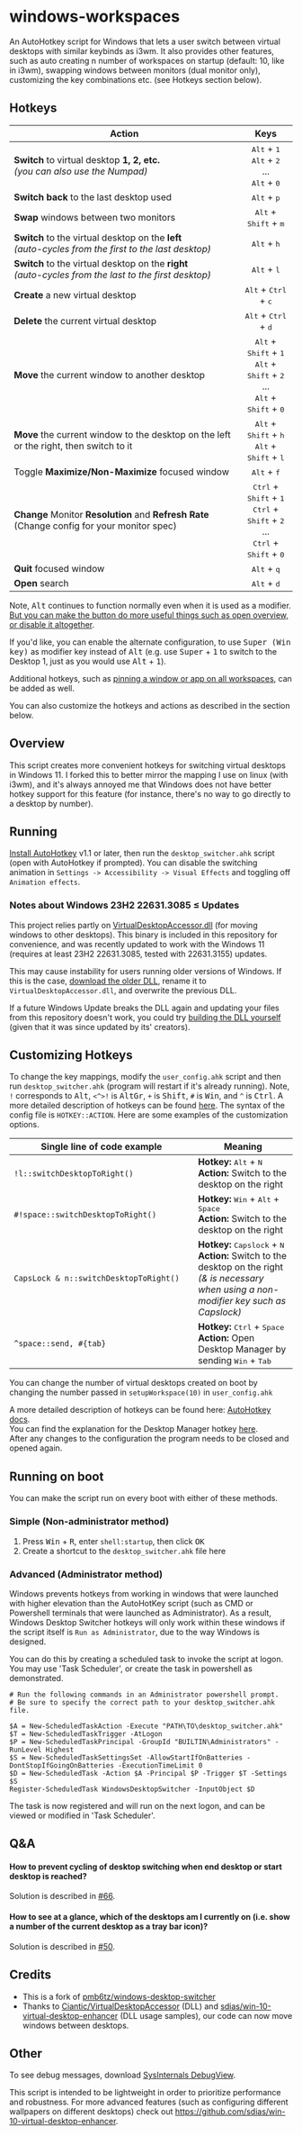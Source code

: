 # windows-workspaces

An AutoHotkey script for Windows that lets a user switch between virtual desktops with similar keybinds as i3wm. It also provides other features, such as auto creating n number of workspaces on startup (default: 10, like in i3wm), swapping windows between monitors (dual monitor only), customizing the key combinations etc. (see Hotkeys section below).

## Hotkeys

| Action                                                                                                   |                                                                                Keys                                                                                |
| -------------------------------------------------------------------------------------------------------- | :----------------------------------------------------------------------------------------------------------------------------------------------------------------: |
| **Switch** to virtual desktop **1, 2, etc.**<br>_(you can also use the Numpad)_                          |                               <kbd>Alt</kbd> + <kbd>1</kbd><br><kbd>Alt</kbd> + <kbd>2</kbd><br>...<br><kbd>Alt</kbd> + <kbd>0</kbd>                               |
| **Switch back** to the last desktop used                                                                 |                                                                   <kbd>Alt</kbd> + <kbd>p</kbd>                                                                    |
| **Swap** windows between two monitors                                                                    |                                                          <kbd>Alt</kbd> + <kbd>Shift</kbd> + <kbd>m</kbd>                                                          |
| **Switch** to the virtual desktop on the **left**<br>_(auto-cycles from the first to the last desktop)_  |                                                                   <kbd>Alt</kbd> + <kbd>h</kbd>                                                                    |
| **Switch** to the virtual desktop on the **right**<br>_(auto-cycles from the last to the first desktop)_ |                                                                   <kbd>Alt</kbd> + <kbd>l</kbd>                                                                    |
| **Create** a new virtual desktop                                                                         |                                                          <kbd>Alt</kbd> + <kbd>Ctrl</kbd> + <kbd>c</kbd>                                                           |
| **Delete** the current virtual desktop                                                                   |                                                          <kbd>Alt</kbd> + <kbd>Ctrl</kbd> + <kbd>d</kbd>                                                           |
| **Move** the current window to another desktop<br>                                                       |  <kbd>Alt</kbd> + <kbd>Shift</kbd> + <kbd>1</kbd><br><kbd>Alt</kbd> + <kbd>Shift</kbd> + <kbd>2</kbd><br>...<br><kbd>Alt</kbd> + <kbd>Shift</kbd> + <kbd>0</kbd>   |
| **Move** the current window to the desktop on the left or the right, then switch to it                   |                                <kbd>Alt</kbd> + <kbd>Shift</kbd> + <kbd>h</kbd><br><kbd>Alt</kbd> + <kbd>Shift</kbd> + <kbd>l</kbd>                                |
| Toggle **Maximize/Non-Maximize** focused window                                                          |                                                                   <kbd>Alt</kbd> + <kbd>f</kbd>                                                                    |
| **Change** Monitor **Resolution** and **Refresh Rate** (Change config for your monitor spec)             | <kbd>Ctrl</kbd> + <kbd>Shift</kbd> + <kbd>1</kbd><br><kbd>Ctrl</kbd> + <kbd>Shift</kbd> + <kbd>2</kbd><br>...<br><kbd>Ctrl</kbd> + <kbd>Shift</kbd> + <kbd>0</kbd> |
| **Quit** focused window                                                                                  |                                                                   <kbd>Alt</kbd> + <kbd>q</kbd>                                                                    |
| **Open** search                                                                                          |                                                                   <kbd>Alt</kbd> + <kbd>d</kbd>                                                                    |

Note, <kbd>Alt</kbd> continues to function normally even when it is used as a modifier. [But you can make the button do more useful things such as open overview, or disable it altogether](https://github.com/pmb6tz/windows-desktop-switcher/issues/67).

If you'd like, you can enable the alternate configuration, to use <kbd>Super (Win key)</kbd> as modifier key instead of <kbd>Alt</kbd> (e.g. use <kbd>Super</kbd> + <kbd>1</kbd> to switch to the Desktop 1, just as you would use <kbd>Alt</kbd> + <kbd>1</kbd>).

Additional hotkeys, such as [pinning a window or app on all workspaces](https://github.com/pmb6tz/windows-desktop-switcher/issues/55), can be added as well.

You can also customize the hotkeys and actions as described in the section below.

## Overview

This script creates more convenient hotkeys for switching virtual desktops in Windows 11. I forked this to better mirror the mapping I use on linux (with i3wm), and it's always annoyed me that Windows does not have better hotkey support for this feature (for instance, there's no way to go directly to a desktop by number).

## Running

[Install AutoHotkey](https://autohotkey.com/download/) v1.1 or later, then run the `desktop_switcher.ahk` script (open with AutoHotkey if prompted). You can disable the switching animation in `Settings -> Accessibility -> Visual Effects` and toggling off `Animation effects`.

### Notes about Windows 23H2 22631.3085 ≤ Updates

This project relies partly on [VirtualDesktopAccessor.dll](https://github.com/Ciantic/VirtualDesktopAccessor) (for moving windows to other desktops). This binary is included in this repository for convenience, and was recently updated to work with the Windows 11 (requires at least 23H2 22631.3085, tested with 22631.3155) updates.

This may cause instability for users running older versions of Windows. If this is the case, [download the older DLL](https://github.com/pmb6tz/windows-desktop-switcher/blob/5289a0968179638f6e946a4cb69723510abd0d19/virtual-desktop-accessor.dll), rename it to `VirtualDesktopAccessor.dll`, and overwrite the previous DLL.

If a future Windows Update breaks the DLL again and updating your files from this repository doesn't work, you could try [building the DLL yourself](https://github.com/Ciantic/VirtualDesktopAccessor) (given that it was since updated by its' creators).

## Customizing Hotkeys

To change the key mappings, modify the `user_config.ahk` script and then run `desktop_switcher.ahk` (program will restart if it's already running). Note, `!` corresponds to <kbd>Alt</kbd>, `<^>!` is <kbd>AltGr</kbd>, `+` is <kbd>Shift</kbd>, `#` is <kbd>Win</kbd>, and `^` is <kbd>Ctrl</kbd>. A more detailed description of hotkeys can be found [here](https://autohotkey.com/docs/Hotkeys.htm). The syntax of the config file is `HOTKEY::ACTION`. Here are some examples of the customization options.

| Single line of code example                                                                                                                                            | Meaning                                                                                                                                                               |
| ---------------------------------------------------------------------------------------------------------------------------------------------------------------------- | --------------------------------------------------------------------------------------------------------------------------------------------------------------------- |
| `!l::switchDesktopToRight()`&nbsp;&nbsp;&nbsp;&nbsp;&nbsp;&nbsp;&nbsp;&nbsp;&nbsp;&nbsp;&nbsp;&nbsp;&nbsp;&nbsp;&nbsp;&nbsp;&nbsp;&nbsp;&nbsp;&nbsp;&nbsp;&nbsp;&nbsp; | **Hotkey:** <kbd>Alt</kbd> + <kbd>N</kbd><br>**Action:** Switch to the desktop on the right                                                                           |
| `#!space::switchDesktopToRight()`                                                                                                                                      | **Hotkey:** <kbd>Win</kbd> + <kbd>Alt</kbd> + <kbd>Space</kbd><br>**Action:** Switch to the desktop on the right                                                      |
| `CapsLock & n::switchDesktopToRight()`                                                                                                                                 | **Hotkey:** <kbd>Capslock</kbd> + <kbd>N</kbd><br>**Action:** Switch to the desktop on the right<br>_(& is necessary when using a non-modifier key such as Capslock)_ |
| `^space::send, #{tab} `                                                                                                                                                | **Hotkey:** <kbd>Ctrl</kbd> + <kbd>Space</kbd><br>**Action:** Open Desktop Manager by sending <kbd>Win</kbd> + <kbd>Tab</kbd>                                         |

You can change the number of virtual desktops created on boot by changing the number passed in `setupWorkspace(10)` in `user_config.ahk`

A more detailed description of hotkeys can be found here: [AutoHotkey docs](https://autohotkey.com/docs/Hotkeys.htm).<br>
You can find the explanation for the Desktop Manager hotkey [here](https://github.com/pmb6tz/windows-desktop-switcher/issues/41).<br>
After any changes to the configuration the program needs to be closed and opened again.

## Running on boot

You can make the script run on every boot with either of these methods.

### Simple (Non-administrator method)

1. Press <kbd>Win</kbd> + <kbd>R</kbd>, enter `shell:startup`, then click <kbd>OK</kbd>
2. Create a shortcut to the `desktop_switcher.ahk` file here

### Advanced (Administrator method)

Windows prevents hotkeys from working in windows that were launched with higher elevation than the AutoHotKey script (such as CMD or Powershell terminals that were launched as Administrator). As a result, Windows Desktop Switcher hotkeys will only work within these windows if the script itself is `Run as Administrator`, due to the way Windows is designed.

You can do this by creating a scheduled task to invoke the script at logon. You may use 'Task Scheduler', or create the task in powershell as demonstrated.

```
# Run the following commands in an Administrator powershell prompt.
# Be sure to specify the correct path to your desktop_switcher.ahk file.

$A = New-ScheduledTaskAction -Execute "PATH\TO\desktop_switcher.ahk"
$T = New-ScheduledTaskTrigger -AtLogon
$P = New-ScheduledTaskPrincipal -GroupId "BUILTIN\Administrators" -RunLevel Highest
$S = New-ScheduledTaskSettingsSet -AllowStartIfOnBatteries -DontStopIfGoingOnBatteries -ExecutionTimeLimit 0
$D = New-ScheduledTask -Action $A -Principal $P -Trigger $T -Settings $S
Register-ScheduledTask WindowsDesktopSwitcher -InputObject $D
```

The task is now registered and will run on the next logon, and can be viewed or modified in 'Task Scheduler'.

## Q&A

#### How to prevent cycling of desktop switching when end desktop or start desktop is reached?

Solution is described in [#66](https://github.com/pmb6tz/windows-desktop-switcher/issues/66#issuecomment-741793147).

#### How to see at a glance, which of the desktops am I currently on (i.e. show a number of the current desktop as a tray bar icon)?

Solution is described in [#50](https://github.com/pmb6tz/windows-desktop-switcher/issues/50#issuecomment-935875918).

## Credits

- This is a fork of [pmb6tz/windows-desktop-switcher](https://github.com/pmb6tz/windows-desktop-switcher.git)
- Thanks to [Ciantic/VirtualDesktopAccessor](https://github.com/Ciantic/VirtualDesktopAccessor) (DLL) and [sdias/win-10-virtual-desktop-enhancer](https://github.com/sdias/win-10-virtual-desktop-enhancer) (DLL usage samples), our code can now move windows between desktops.

## Other

To see debug messages, download [SysInternals DebugView](https://technet.microsoft.com/en-us/sysinternals/debugview).

This script is intended to be lightweight in order to prioritize performance and robustness. For more advanced features (such as configuring different wallpapers on different desktops) check out https://github.com/sdias/win-10-virtual-desktop-enhancer.

